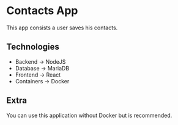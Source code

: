 # Contacts App

This app consists a user saves his contacts.

## Technologies

- Backend -> NodeJS
- Database -> MariaDB
- Frontend -> React
- Containers -> Docker

## Extra

You can use this application without Docker but is recommended.